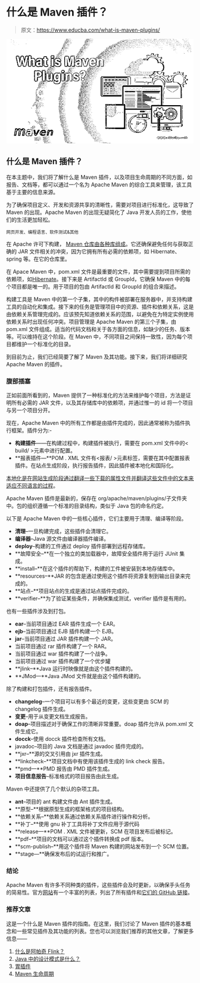 # 什么是 Maven 插件？

> 原文：<https://www.educba.com/what-is-maven-plugins/>

![What is Maven Plugins?](img/4d437dbe11d28c3591bae76dcc179980.png)



## 什么是 Maven 插件？

在本主题中，我们将了解什么是 Maven 插件，以及项目生命周期的不同方面，如报告、文档等，都可以通过一个名为 Apache Maven 的综合工具来管理，该工具基于主要的信息来源。

为了确保项目定义、开发和资源共享的清晰性，需要对项目进行标准化，这导致了 Maven 的出现。Apache Maven 的出现无疑简化了 Java 开发人员的工作，使他们的生活更加轻松。

<small>网页开发、编程语言、软件测试&其他</small>

在 Apache 许可下构建， [Maven 仓库由各种库组成](https://www.educba.com/maven-repository/)。它还确保避免任何与获取正确的 JAR 文件相关的冲突，因为它拥有所有必需的依赖项，如 Hibernate、spring 等。在它的仓库里。

在 Apace Maven 中，pom.xml 文件是最重要的文件，其中需要提到项目所需的依赖项，如[Hibernate](https://www.educba.com/hibernate-interview-questions/)。接下来是 ArtifactId 或 GroupId，它确保 Maven 中的每个项目都是唯一的。用于项目的包由 ArtifactId 和 GroupId 的组合来描述。

构建工具是 Maven 中的第一个子集，其中的构件被部署在服务器中，并支持构建工具的自动化和集成。接下来的任务是管理项目中的资源、插件和依赖关系，这是由依赖关系管理完成的。应该预先知道依赖关系的范围，以避免在为特定实例使用依赖关系时出现任何冲突。项目管理是 Apache Maven 的第三个子集，由 pom.xml 文件组成。适当的代码文档和关于各方面的信息，如缺少的任务、版本等。可以维持在这个阶段。在 Maven 中，不同项目之间保持一致性，因为每个项目都维护一个标准化的目录。

到目前为止，我们已经简要了解了 Maven 及其功能。接下来，我们将详细研究 Apache Maven 的插件。

### 腹部插塞

正如前面所看到的，Maven 提供了一种标准化的方法来维护每个项目，方法是证明所有必需的 JAR 文件，以及其存储库中的依赖项，并通过惟一的 id 将一个项目与另一个项目分开。

现在，Apache Maven 中的所有工作都是由插件完成的，因此通常被称为插件执行框架。插件分为:-

*   **构建插件**——在构建过程中，构建插件被执行，需要在 pom.xml 文件中的< build/ >元素中进行配置。
*   **报表插件—**POM . XML 文件有<报表/ >元素标签，需要在其中配置报表插件。在站点生成阶段，执行报告插件，因此插件被本地化和国际化。

[本地化是在网站生成阶段通过翻译一些下载的属性文件并翻译这些文件中的文本来适应不同语言的过程](https://www.educba.com/localization-vs-internationalization/)。

Apache Maven 插件是最新的，保存在 org/apache/maven/plugins/子文件夹中。包的组织遵循一个标准的目录结构，类似于 Java 包的命名约定。

以下是 Apache Maven 中的一些核心插件，它们主要用于清理、编译等阶段。

*   **清理**–一旦构建完成，这些插件会清理它。
*   **编译器**–Java 源文件由编译器插件编译。
*   **deploy**–构建的工件通过 deploy 插件部署到远程存储库。
*   **故障安全–**在一个独立的类加载器中，故障安全插件用于运行 JUnit 集成。
*   **install–**在这个插件的帮助下，构建的工件被安装到本地存储库中。
*   **resources–**JAR 的包含是通过使用这个插件将资源复制到输出目录来完成的。
*   **站点–**项目站点的生成是通过站点插件完成的。
*   **verifier–**为了验证某些条件，并确保集成测试，verifier 插件是有用的。

也有一些插件涉及到打包。

*   **ear**–当前项目通过 EAR 插件生成一个 EAR。
*   **ejb**–当前项目通过 EJB 插件构建一个 EJB。
*   **jar**–当前项目通过 JAR 插件构建一个 JAR。
*   当前项目通过 rar 插件构建了一个 RAR。
*   当前项目通过 war 插件构建了一个战争。
*   当前项目通过 war 插件构建了一个优步罐
*   **jlink–**Java 运行时映像就是由这个插件构建的。
*   **JMod—**Java JMod 文件就是由这个插件构建的。

除了构建和打包插件，还有报告插件。

*   **changelog**–一个项目可以有多个最近的变更，这些变更由 SCM 的 changelog 插件生成。
*   **变更**–用于从变更文档生成报告。
*   **doap**–项目描述对于确保工作的清晰非常重要。doap 插件允许从 pom.xml 文件生成它。
*   **docck**–使用 docck 插件检查所有文档。
*   javadoc–项目的 Java 文档是通过 javadoc 插件完成的。
*   **jxr–**源的交叉引用由 jxr 插件生成。
*   **linkcheck–**项目文档中有使用该插件生成的 link check 报告。
*   **pmd—**PMD 报告由 PMD 插件生成。
*   **项目信息报告**–标准格式的项目报告由此生成。

Maven 中还提供了几个默认的杂项工具。

*   **ant**–项目的 ant 构建文件由 Ant 插件生成。
*   **原型–**根据原型生成的框架格式的项目结构。
*   **依赖关系–**依赖关系通过依赖关系插件进行操作和分析。
*   **补丁–**使用 gnu 补丁工具将补丁文件应用于源代码
*   **release—**POM . XML 文件被更新，SCM 在项目发布后被标记。
*   **pdf–**项目的文档可以通过这个插件转换成 pdf 版本。
*   **scm-publish–**用这个插件将 Maven 构建的网站发布到一个 SCM 位置。
*   **stage—**确保发布后的试运行和推广。

### 结论

Apache Maven 有许多不同种类的插件，这些插件会及时更新，以确保手头任务的简易性。官方[网站](https://maven.apache.org/index.html)有一个丰富的列表，列出了所有插件和[它们的 GitHub 链接](https://www.educba.com/github-commands/)。

### 推荐文章

这是一个什么是 Maven 插件的指南。在这里，我们讨论了 Maven 插件的基本概念和一些常见插件及其功能的列表。您也可以浏览我们推荐的其他文章，了解更多信息——

1.  [什么是阿帕奇 Flink？](https://www.educba.com/what-is-apache-flink/)
2.  [Java 中的设计模式是什么？](https://www.educba.com/what-is-design-pattern-in-java/)
3.  [胃插件](https://www.educba.com/maven-plugins/)
4.  [Maven 生命周期](https://www.educba.com/maven-life-cycle/)